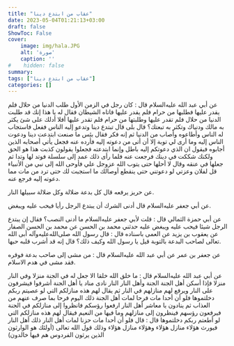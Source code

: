 ```yaml
---
title: "عقاب من ابتدع دينا"
date: 2023-05-04T01:21:13+03:00
draft: false
ShowToc: False
cover:
    image: img/hala.JPG
    alt: 'صورة'
    caption: ''
#    hidden: false
summary: 
tags: ["عقاب من ابتدع دينا"]
categories: []
---
```

عن أبي عبد الله عليه‌السلام قال : كان رجل
في الزمن الأول طلب الدنيا من حلال فلم يقدر عليها فطلبها من حرام
فلم يقدر عليها فاتاه الشيطان فقال له يا هذا إنك قد طلبت الدنيا من
حلال فلم تقدر عليها وطلبتها من حرام فلم تقدر عليها أفلا أدلك على
شئ يكثر به مالك ودنياك وتكثر به تبعتك؟ قال بلى قال تبتدع دينا
وتدعو إليه الناس ففعل فاستجاب له الناس وأطاعوه وأصاب من الدنيا
ثم إنه فكر فقال بئس ما صنعت ابتدعت دينا ودعوت الناس إليه وما أرى
لي توبة إلا أن أتى من دعوته إليه فأرده عنه فجعل يأتي أصحابه الذين
أجابوه فيقول ان الذي دعوتكم إليه باطل وإنما ابتدعته فجعلوا يقولون
كذبت هذا هو الحق ولكنك شككت في دينك فرجعت عنه فلما رأى ذلك
عمد إلى سلسلة فوتد لها وتدا ثم جعلها في عنقه وقال لا أحلها حتى يتوب
الله عزوجل علي فأوحى الله إلى نبي من الأنبياء قل لفلان وعزتي
لو دعوتني حتى ينقطع أوصالك ما استجبت لك حتى ترد من مات مما
دعوته إليه فرجع عنه.
 

عن حريز يرفعه قال كل بدعة ضلالة وكل
ضلالة سبيلها النار.

عن أبي جعفر عليه‌السلام
قال أدنى الشرك أن يبتدع الرجل رأيا فيحب عليه ويبغض.

عن أبي حمزة الثمالي قال : قلت لأبي جعفر عليه‌السلام
ما أدنى النصب؟ فقال إن يبتدع الرجل شيئا فيحب عليه ويبغض عليه
حدثني محمد بن الحسن عن محمد بن الحسن الصفار عن يعقوب بن
يزيد عن العمى باسناده قال : قال رسول الله صلى‌الله‌عليه‌وآله أبى الله تعالى لصاحب
البدعة بالتوبة قيل يا رسول الله وكيف ذلك؟ قال إنه قد أشرب قلبه
حبها.

عن جعفر بن عمر عن أبي عبد الله عليه‌السلام قال :
من مشى إلى صاحب بدعة فوقره فقد مشى في هدم الاسلام.

عن أبي عبد الله عليه‌السلام
قال : ما خلق الله خلقا الا جعل له في الجنة منزلا وفي النار منزلا فإذا أسكن
أهل الجنة الجنة وأهل النار النار نادى مناد يا أهل الجنة أشرفوا فيشرفون
على النار ويرفع لهم منازلهم في النار ثم يقال لهم هذه منازلكم التي لو
عصيتم ربكم دخلتموها فلو أن أحدا مات فرحا لمات أهل الجنة ذلك
اليوم فرحا بما صرف عنهم من العذاب ثم ينادون يا معاشر أهل النار
ارفعوا رؤسكم فانظروا إلى منازلكم في الجنة فيرفعون رؤسهم فينظرون
إلى منازلهم وما فيها من النعيم فيقال لهم هذه منازلكم التي لو أطعتم
ربكم دخلتموها قال : قال فلو أن أحدا مات حزنا لمات أهل النار ذلك أهل
النار فيورث هؤلاء منازل هؤلاء وهؤلاء منازل هؤلاء وذلك قول الله تعالى
(أولئك هو الوارثون الذين يرثون الفردوس هم فيها خالدون)

